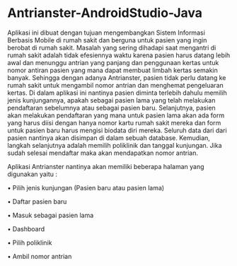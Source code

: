 # Antrianster-AndroidStudio-Java

Aplikasi ini dibuat dengan tujuan mengembangkan Sistem Informasi Berbasis Mobile di rumah sakit dan berguna untuk pasien yang ingin berobat di rumah sakit. Masalah yang sering dihadapi saat mengantri di rumah sakit adalah tidak efesiennya waktu karena pasien harus datang lebih awal dan menunggu antrian yang panjang dan penggunaan kertas untuk nomor antiran pasien yang mana dapat membuat limbah kertas semakin banyak. Sehingga dengan adanya Antrianster, pasien tidak perlu datang ke rumah sakit untuk mengambil nomor antrian dan menghemat pengeluaran kertas. Di dalam aplikasi ini nantinya pasien diminta terlebih dahulu memilih jenis kunjungannya, apakah sebagai pasien lama yang telah melakukan pendaftaran sebelumnya atau sebagai pasien baru. Selanjutnya, pasien akan melakukan pendaftaran yang mana untuk pasien lama akan ada form yang harus diisi dengan hanya nomor kartu rumah sakit mereka dan form untuk pasien baru harus mengisi biodata diri mereka. Seluruh data dari dari pasien nantinya akan disimpan di dalam sebuah database. Kemudian, langkah selanjutnya adalah memilih poliklinik dan tanggal kunjungan. Jika sudah selesai mendaftar maka akan mendapatkan nomor antrian. 

Aplikasi Antrianster nantinya akan memiliki beberapa halaman yang digunakan yaitu :

•	Pilih jenis kunjungan (Pasien baru atau pasien lama)

•	Daftar pasien baru

•	Masuk sebagai pasien lama

•	Dashboard

•	Pilih poliklinik

•	Ambil nomor antrian
